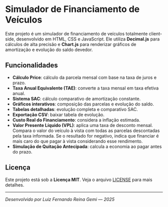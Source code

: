 # Simulador de Financiamento de Veículos

Este projeto é um simulador de financiamento de veículos totalmente client-side, desenvolvido em HTML, CSS e JavaScript. Ele utiliza **Decimal.js** para cálculos de alta precisão e **Chart.js** para renderizar gráficos de amortização e evolução do saldo devedor.

## Funcionalidades

* **Cálculo Price**: cálculo da parcela mensal com base na taxa de juros e prazo.
* **Taxa Anual Equivalente (TAE)**: converte a taxa mensal em taxa efetiva anual.
* **Sistema SAC**: cálculo comparativo de amortização constante.
* **Gráficos interativos**: composição das parcelas e evolução do saldo.
* **Tabelas detalhadas**: evolução completa e comparativo SAC.
* **Exportação CSV**: baixar tabela de evolução.
* **Custo Real do Financiamento**: considera a inflação estimada.
* **Valor Presente Líquido (VPL)**: aplica uma taxa de desconto mensal.
  Compara o valor do veículo à vista com todas as parcelas descontadas pela taxa
  informada. Se o resultado for negativo, indica que financiar é mais caro do
  que pagar à vista considerando esse rendimento.
* **Simulação de Quitação Antecipada**: calcula a economia ao pagar antes do prazo.

## Licença

Este projeto está sob a **Licença MIT**. Veja o arquivo [LICENSE](LICENSE) para mais detalhes.

---

*Desenvolvido por Luiz Fernando Reina Gemi — 2025*
